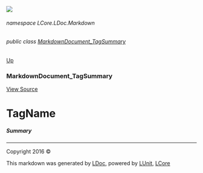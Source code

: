 ![](Content/LDoc-banner-small.png "")

###### namespace LCore.LDoc.Markdown

###### public class [MarkdownDocument_TagSummary](docs/MarkdownDocument_TagSummary.md)
[Up](docs/MarkdownDocument_TagSummary.md)

### MarkdownDocument_TagSummary
[View Source](Markdown/Generators/MarkdownDocument_TagSummary.cs)

# TagName

##### Summary




---

Copyright 2016 &copy; [](../README.md) [](../TableOfContents.md)

This markdown was generated by [LDoc](https://github.com/CodeSingularity/LDoc), powered by [LUnit](https://github.com/CodeSingularity/LUnit), [LCore](https://github.com/CodeSingularity/LCore)
